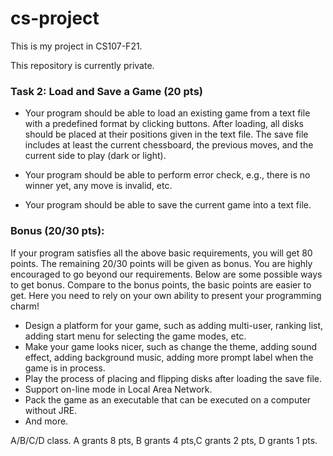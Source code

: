 # cs-project

This is my project in CS107-F21.

This repository is currently private.

### Task 2: Load and Save a Game (20 pts)
* Your program should be able to load an existing game from a text file with a predefined format by clicking buttons. After loading, all disks should be placed at
their positions given in the text file. The save file includes at least the current
chessboard, the previous moves, and the current side to play (dark or light).

* Your program should be able to perform error check, e.g., there is no winner yet,
any move is invalid, etc.

* Your program should be able to save the current game into a text file.


### Bonus (20/30 pts):
If your program satisfies all the above basic requirements, you will get 80 points. The
remaining 20/30 points will be given as bonus. You are highly encouraged to go
beyond our requirements. Below are some possible ways to get bonus. Compare to
the bonus points, the basic points are easier to get. Here you need to rely on your
own ability to present your programming charm!
* Design a platform for your game, such as adding multi-user, ranking list, adding
start menu for selecting the game modes, etc.
* Make your game looks nicer, such as change the theme, adding sound effect,
adding background music, adding more prompt label when the game is in
process.
* Play the process of placing and flipping disks after loading the save file.
* Support on-line mode in Local Area Network.
* Pack the game as an executable that can be executed on a computer without JRE.
* And more.

A/B/C/D class. A grants 8 pts, B grants 4 pts,C grants 2 pts, D grants 1 pts.
